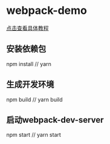 # webpack-demo
[点击查看具体教程](zhanghao-web.github.io)

## 安装依赖包
npm install // yarn 

## 生成开发环境
npm build // yarn build

## 启动webpack-dev-server
npm start // yarn start
